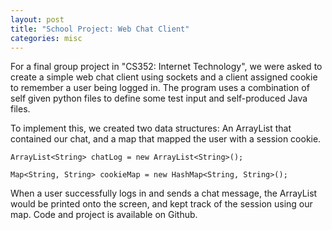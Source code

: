 ```yaml
---
layout: post
title: "School Project: Web Chat Client"
categories: misc
---
```


For a final group project in "CS352: Internet Technology", we were asked to create a simple web chat client using sockets and a client assigned cookie to remember a user being
logged in. The program uses a combination of self given python files to define some test input and self-produced Java files.

To implement this, we created two data structures: An ArrayList that contained our chat, and a map that mapped the user with a session cookie.

`ArrayList<String> chatLog = new ArrayList<String>();`

`Map<String, String> cookieMap = new HashMap<String, String>();`

When a user successfully logs in and sends a chat message, the ArrayList would be printed onto the screen, and kept track of the session using our map. Code and project is available on Github.

 


